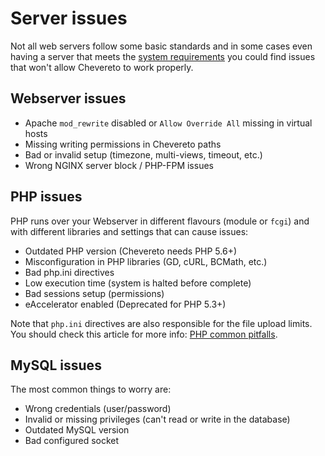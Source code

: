 # Server issues

Not all web servers follow some basic standards and in some cases even having a server that meets the [system requirements](./requirements.md) you could find issues that won't allow Chevereto to work properly.

## Webserver issues

- Apache `mod_rewrite` disabled or `Allow Override All` missing in virtual hosts
- Missing writing permissions in Chevereto paths
- Bad or invalid setup (timezone, multi-views, timeout, etc.)
- Wrong NGINX server block / PHP-FPM issues

## PHP issues

PHP runs over your Webserver in different flavours (module or `fcgi`) and with different libraries and settings that can cause issues:

- Outdated PHP version (Chevereto needs PHP 5.6+)
- Misconfiguration in PHP libraries (GD, cURL, BCMath, etc.)
- Bad php.ini directives
- Low execution time (system is halted before complete)
- Bad sessions setup (permissions)
- eAccelerator enabled (Deprecated for PHP 5.3+)

Note that `php.ini` directives are also responsible for the file upload limits. You should check this article for more info: [PHP common pitfalls](http://www.php.net/manual/en/features.file-upload.common-pitfalls.php).

## MySQL issues

The most common things to worry are:

- Wrong credentials (user/password)
- Invalid or missing privileges (can't read or write in the database)
- Outdated MySQL version
- Bad configured socket
